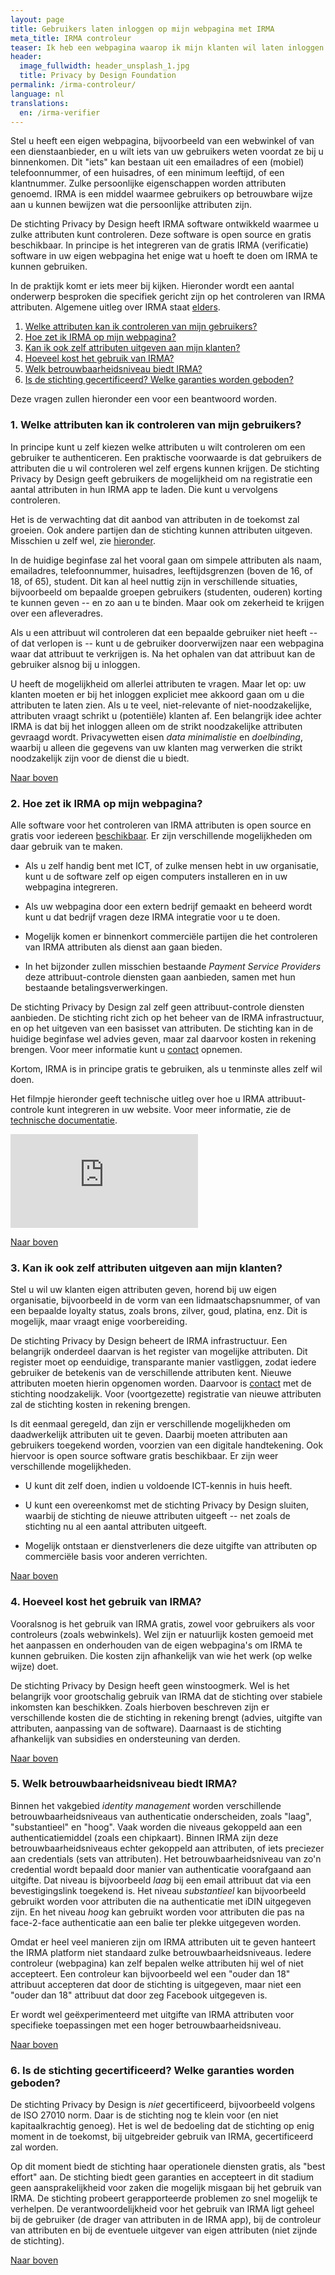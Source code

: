 ```yaml
---
layout: page
title: Gebruikers laten inloggen op mijn webpagina met IRMA
meta_title: IRMA controleur
teaser: Ik heb een webpagina waarop ik mijn klanten wil laten inloggen. Hoe kan dat met IRMA? Wat moet ik daar voor doen? En waar zitten de kosten? 
header:
  image_fullwidth: header_unsplash_1.jpg
  title: Privacy by Design Foundation
permalink: /irma-controleur/
language: nl
translations:
  en: /irma-verifier
---
```


<a name="top"></a> Stel u heeft een eigen webpagina, bijvoorbeeld van
een webwinkel of van een dienstaanbieder, en u wilt iets van uw
gebruikers weten voordat ze bij u binnenkomen. Dit "iets" kan bestaan
uit een emailadres of een (mobiel) telefoonnummer, of een huisadres,
of een minimum leeftijd, of een klantnummer. Zulke persoonlijke
eigenschappen worden attributen genoemd. IRMA is een middel waarmee
gebruikers op betrouwbare wijze aan u kunnen bewijzen wat die
persoonlijke attributen zijn.

De stichting Privacy by Design heeft IRMA software ontwikkeld waarmee
u zulke attributen kunt controleren. Deze software is open source en
gratis beschikbaar. In principe is het integreren van de gratis IRMA
(verificatie) software in uw eigen webpagina het enige wat u hoeft te
doen om IRMA te kunnen gebruiken.

In de praktijk komt er iets meer bij kijken. Hieronder wordt een
aantal onderwerp besproken die specifiek gericht zijn op het
controleren van IRMA attributen. Algemene uitleg over
IRMA staat [elders](/irma-uitleg).

 1. [Welke attributen kan ik controleren van mijn gebruikers?](#welkeattributen)
 2. [Hoe zet ik IRMA op mijn webpagina?](#software)
 3. [Kan ik ook zelf attributen uitgeven aan mijn klanten?](#uitgeven)
 4. [Hoeveel kost het gebruik van IRMA?](#kosten)
 5. [Welk betrouwbaarheidsniveau biedt IRMA?](#niveau)
 6. [Is de stichting gecertificeerd? Welke garanties worden geboden?](#certificatie)

Deze vragen zullen hieronder een voor een beantwoord worden.

### <a name="welkeattributen"></a>1. Welke attributen kan ik controleren van mijn gebruikers?

In principe kunt u zelf kiezen welke attributen u wilt controleren om
een gebruiker te authenticeren.  Een praktische voorwaarde is dat
gebruikers de attributen die u wil controleren wel zelf ergens kunnen
krijgen. De stichting Privacy by Design geeft gebruikers de
mogelijkheid om na registratie een aantal attributen in hun IRMA app
te laden. Die kunt u vervolgens controleren.

Het is de verwachting dat dit aanbod van attributen in de toekomst zal
groeien. Ook andere partijen dan de stichting kunnen attributen
uitgeven. Misschien u zelf wel, zie [hieronder](#uitgeven).

In de huidige beginfase zal het vooral gaan om simpele attributen als
naam, emailadres, telefoonnummer, huisadres, leeftijdsgrenzen (boven
de 16, of 18, of 65), student. Dit kan al heel nuttig zijn in
verschillende situaties, bijvoorbeeld om bepaalde groepen gebruikers
(studenten, ouderen) korting te kunnen geven -- en zo aan u te
binden. Maar ook om zekerheid te krijgen over een afleveradres.

Als u een attribuut wil controleren dat een bepaalde gebruiker niet
heeft -- of dat verlopen is -- kunt u de gebruiker doorverwijzen naar
een webpagina waar dat attribuut te verkrijgen is. Na het ophalen van
dat attribuut kan de gebruiker alsnog bij u inloggen.

U heeft de mogelijkheid om allerlei attributen te vragen. Maar let op:
uw klanten moeten er bij het inloggen expliciet mee akkoord gaan om u
die attributen te laten zien. Als u te veel, niet-relevante of
niet-noodzakelijke, attributen vraagt schrikt u (potentiële) klanten
af. Een belangrijk idee achter IRMA is dat bij het inloggen alleen om
de strikt noodzakelijke attributen gevraagd wordt. Privacywetten eisen
*data minimalistie* en *doelbinding*, waarbij u alleen die gegevens
van uw klanten mag verwerken die strikt noodzakelijk zijn voor de
dienst die u biedt.

[Naar boven](#top)

### <a name="software"></a>2. Hoe zet ik IRMA op mijn webpagina?

Alle software voor het controleren van IRMA attributen is open source
en gratis voor iedereen [beschikbaar](https://credentials.github.io/).
Er zijn verschillende mogelijkheden om daar gebruik van te maken.

 * Als u zelf handig bent met ICT, of zulke mensen hebt in uw
   organisatie, kunt u de software zelf op eigen computers installeren
   en in uw webpagina integreren.

 * Als uw webpagina door een extern bedrijf gemaakt en beheerd wordt
   kunt u dat bedrijf vragen deze IRMA integratie voor u te doen.

 * Mogelijk komen er binnenkort commerciële partijen die het
   controleren van IRMA attributen als dienst aan gaan bieden.

 * In het bijzonder zullen misschien bestaande *Payment Service
   Providers* deze attribuut-controle diensten gaan aanbieden, samen
   met hun bestaande betalingsverwerkingen.

De stichting Privacy by Design zal zelf geen attribuut-controle
diensten aanbieden. De stichting richt zich op het beheer van de IRMA
infrastructuur, en op het uitgeven van een basisset van attributen.
De stichting kan in de huidige beginfase wel advies geven, maar zal
daarvoor kosten in rekening brengen. Voor meer informatie kunt u
[contact](/contact) opnemen.

Kortom, IRMA is in principe gratis te gebruiken, als u tenminste alles
zelf wil doen.

Het filmpje hieronder geeft technische uitleg over hoe u IRMA
attribuut-controle kunt integreren in uw website. Voor meer informatie,
zie de [technische documentatie](/documentation).

<div class="flex-video widescreen vimeo" style="display: block;">
  <iframe src="https://www.youtube-nocookie.com/embed/5aYQ2N7KR3c" frameborder="0" allowfullscreen></iframe>
</div>

[Naar boven](#top)

### <a name="uitgeven"></a>3. Kan ik ook zelf attributen uitgeven aan mijn klanten?

Stel u wil uw klanten eigen attributen geven, horend bij uw eigen
organisatie, bijvoorbeeld in de vorm van een lidmaatschapsnummer, of
van een bepaalde loyalty status, zoals brons, zilver, goud, platina,
enz. Dit is mogelijk, maar vraagt enige voorbereiding.

De stichting Privacy by Design beheert de IRMA infrastructuur. Een
belangrijk onderdeel daarvan is het register van mogelijke
attributen. Dit register moet op eenduidige, transparante manier
vastliggen, zodat iedere gebruiker de betekenis van de verschillende
attributen kent. Nieuwe attributen moeten hierin opgenomen
worden. Daarvoor is [contact](/contact) met de stichting
noodzakelijk. Voor (voortgezette) registratie van nieuwe attributen
zal de stichting kosten in rekening brengen.

Is dit eenmaal geregeld, dan zijn er verschillende mogelijkheden om
daadwerkelijk attributen uit te geven. Daarbij moeten attributen aan
gebruikers toegekend worden, voorzien van een digitale handtekening.
Ook hiervoor is open source software gratis beschikbaar. Er zijn
weer verschillende mogelijkheden.

 * U kunt dit zelf doen, indien u voldoende ICT-kennis in huis heeft.

 * U kunt een overeenkomst met de stichting Privacy by Design sluiten,
   waarbij de stichting de nieuwe attributen uitgeeft -- net zoals de
   stichting nu al een aantal attributen uitgeeft.

 * Mogelijk ontstaan er dienstverleners die deze uitgifte van
   attributen op commerciële basis voor anderen verrichten.


[Naar boven](#top)


### <a name="kosten"></a>4. Hoeveel kost het gebruik van IRMA?

Vooralsnog is het gebruik van IRMA gratis, zowel voor gebruikers als
voor controleurs (zoals webwinkels). Wel zijn er natuurlijk kosten
gemoeid met het aanpassen en onderhouden van de eigen webpagina's om
IRMA te kunnen gebruiken. Die kosten zijn afhankelijk van wie het werk
(op welke wijze) doet.

De stichting Privacy by Design heeft geen winstoogmerk. Wel is het
belangrijk voor grootschalig gebruik van IRMA dat de stichting over
stabiele inkomsten kan beschikken. Zoals hierboven beschreven zijn er
verschillende kosten die de stichting in rekening brengt (advies,
uitgifte van attributen, aanpassing van de software). Daarnaast is de
stichting afhankelijk van subsidies en ondersteuning van derden.

[Naar boven](#top)


### <a name="niveau"></a>5. Welk betrouwbaarheidsniveau biedt IRMA?

Binnen het vakgebied *identity management* worden verschillende
betrouwbaarheidsniveaus van authenticatie onderscheiden, zoals "laag",
"substantieel" en "hoog". Vaak worden die niveaus gekoppeld aan een
authenticatiemiddel (zoals een chipkaart). Binnen IRMA zijn deze
betrouwbaarheidsniveaus echter gekoppeld aan attributen, of iets
preciezer aan credentials (sets van attributen). Het
betrouwbaarheidsniveau van zo'n credential wordt bepaald door manier
van authenticatie voorafgaand aan uitgifte.  Dat niveau is
bijvoorbeeld *laag* bij een email attribuut dat via een
bevestigingslink toegekend is. Het niveau *substantieel* kan
bijvoorbeeld gebruikt worden voor attributen die na authenticatie met
iDIN uitgegeven zijn. En het niveau *hoog* kan gebruikt worden voor
attributen die pas na face-2-face authenticatie aan een balie ter
plekke uitgegeven worden.

Omdat er heel veel manieren zijn om IRMA attributen uit te geven
hanteert the IRMA platform niet standaard zulke
betrouwbaarheidsniveaus. Iedere controleur (webpagina) kan zelf
bepalen welke attributen hij wel of niet accepteert. Een controleur
kan bijvoorbeeld wel een "ouder dan 18" attribuut accepteren dat door
de stichting is uitgegeven, maar niet een "ouder dan 18" attribuut dat
door zeg Facebook uitgegeven is.

Er wordt wel geëxperimenteerd met uitgifte van IRMA attributen voor
specifieke toepassingen met een hoger betrouwbaarheidsniveau.

[Naar boven](#top)

### <a name="certificatie"></a>6. Is de stichting gecertificeerd? Welke garanties worden geboden?

De stichting Privacy by Design is *niet* gecertificeerd, bijvoorbeeld
volgens de ISO 27010 norm. Daar is de stichting nog te klein voor (en
niet kapitaalkrachtig genoeg). Het is wel de bedoeling dat de
stichting op enig moment in de toekomst, bij uitgebreider gebruik van
IRMA, gecertificeerd zal worden.

Op dit moment biedt de stichting haar operationele diensten gratis,
als "best effort" aan. De stichting biedt geen garanties en accepteert
in dit stadium geen aansprakelijkheid voor zaken die mogelijk misgaan
bij het gebruik van IRMA. De stichting probeert gerapporteerde
problemen zo snel mogelijk te verhelpen. De verantwoordelijkheid voor
het gebruik van IRMA ligt geheel bij de gebruiker (de drager van
attributen in de IRMA app), bij de controleur van attributen en bij de
eventuele uitgever van eigen attributen (niet zijnde de stichting).

[Naar boven](#top)
